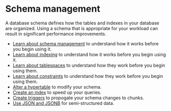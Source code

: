 # Schema management
A database schema defines how the tables and indexes in your database are
organized. Using a schema that is appropriate for your workload can result in
significant performance improvements.

*   [Learn about schema management][about-schema] to understand how it works
    before you begin using it.
*   [Learn about indexing][about-indexing] to understand how it works before you
    begin using it.
*   [Learn about tablespaces][about-tablespaces] to understand how they work before
    you begin using them.
*   [Learn about constraints][about-constraints] to understand how they work before
    you begin using them.
*   [Alter a hypertable][schema-alter] to modify your schema.
*   [Create an index][schema-indexing] to speed up your queries.
*   [Create triggers][schema-triggers] to propogate your schema changes to chunks.
*   [Use JSON and JSONB][schema-json] for semi-structured data.

[about-schema]: /how-to-guides/schema-management/about-schemas
[about-indexing]: /how-to-guides/schema-management/about-indexing
[about-constraints]: /how-to-guides/schema-management/about-constraints
[about-tablespaces]: /how-to-guides/schema-management/about-tablespaces
[schema-alter]: /how-to-guides/schema-management/alter
[schema-triggers]: /how-to-guides/schema-management/triggers
[schema-json]: /how-to-guides/schema-management/json
[schema-indexing]: /how-to-guides/schema-management/indexing
